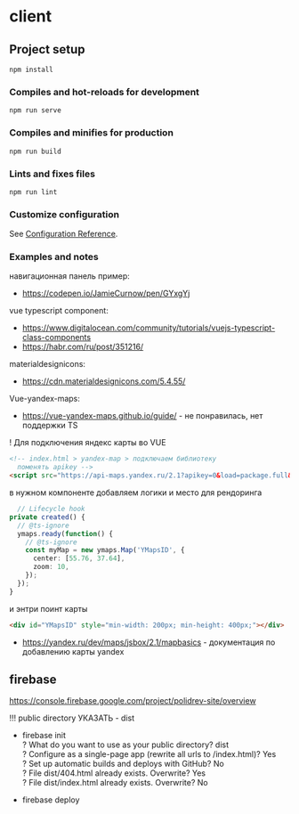 # client

## Project setup

```
npm install
```

### Compiles and hot-reloads for development

```
npm run serve
```

### Compiles and minifies for production

```
npm run build
```

### Lints and fixes files

```
npm run lint
```

### Customize configuration

See [Configuration Reference](https://cli.vuejs.org/config/).

### Examples and notes

навигационная панель пример:

- https://codepen.io/JamieCurnow/pen/GYxgYj

vue typescript component:

- https://www.digitalocean.com/community/tutorials/vuejs-typescript-class-components
- https://habr.com/ru/post/351216/

materialdesignicons:

- https://cdn.materialdesignicons.com/5.4.55/

Vue-yandex-maps:

- https://vue-yandex-maps.github.io/guide/ - не понравилась, нет поддержки TS

! Для подключения яндекс карты во VUE

```html
<!-- index.html > yandex-map > подключаем библиотеку
  поменять apikey -->
<script src="https://api-maps.yandex.ru/2.1?apikey=0&load=package.full&lang=ru_RU"></script>
```

в нужном компоненте добавляем логики и место для рендоринга

```ts
  // Lifecycle hook
private created() {
  // @ts-ignore
  ymaps.ready(function() {
    // @ts-ignore
    const myMap = new ymaps.Map('YMapsID', {
      center: [55.76, 37.64],
      zoom: 10,
    });
  });
}
```

и энтри поинт карты

```html
<div id="YMapsID" style="min-width: 200px; min-height: 400px;"></div>
```

- https://yandex.ru/dev/maps/jsbox/2.1/mapbasics - документация по добавлению карты yandex

## firebase

https://console.firebase.google.com/project/polidrev-site/overview

!!! public directory УКАЗАТЬ - dist

- firebase init  
  ? What do you want to use as your public directory? dist  
  ? Configure as a single-page app (rewrite all urls to /index.html)? Yes  
  ? Set up automatic builds and deploys with GitHub? No  
  ? File dist/404.html already exists. Overwrite? Yes  
  ? File dist/index.html already exists. Overwrite? No

- firebase deploy
